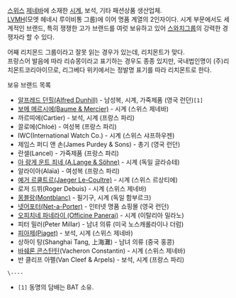 [스위스](%EC%8A%A4%EC%9C%84%EC%8A%A4.md)
[제네바](%EC%A0%9C%EB%84%A4%EB%B0%94.md)에 소재한 [시계](%EC%8B%9C%EA%B3%84.md),
보석, 기타 패션상품 생산업체.  
[LVMH](LVMH.md)(모엣 헤네시 루이비통 그룹)에 이어 명품 계열의 2인자이다. 시계 부문에서도 세계적인 브랜드, 특히 쟁쟁한
고가 브랜드를 여럿 보유하고 있어 [스와치그룹](%EC%8A%A4%EC%99%80%EC%B9%98%20%EA%B7%B8%EB%A3%B9.md)의 강력한 경쟁자라 할 수 있다.

어째 리치몬드 그룹이라고 잘못 읽는 경우가 있는데, 리치몬트가 맞다.  
프랑스어 발음에 따라 리슈몽이라고 표기하는 경우도 종종 있지만, 국내법인명이 (주)리치몬트코리아이므로, 리그베다 위키에서는 정발명 표기를
따라 리치몬트로 한다.

보유 브랜드 목록  

  * [알프레드 던힐(Alfred Dunhill)](%EB%8D%98%ED%9E%90.md) \- 남성복, 시계, 가죽제품 (영국 런던)`[1]`
  * [보메 메르시에(Baume & Mercier)](Baume%20%26%20Mercier.md) \- 시계 (스위스 제네바)
  * 까르띠에(Cartier) - 보석, 시계 (프랑스 파리)
  * 끌로에(Chloé) - 여성복 (프랑스 파리)
  * IWC(International Watch Co.) - 시계 (스위스 샤프하우젠)
  * 제임스 퍼디 앤 손(James Purdey & Sons) - 총기 (영국 런던)
  * 란셀(Lancel) - 가죽제품 (프랑스 파리)
  * [아 랑게 운트 죄네 (A.Lange & Söhne)](A.%20Lange%20%26%20Sohne.md) \- 시계 (독일 글라슈테)
  * 알라이아(Alaïa) - 여성복 (프랑스 파리)
  * [예거 르쿨트르(Jaeger Le-Coultre)](Jaeger%20Le-Coultre.md) \- 시계 (스위스 르상티에) 
  * 로저 드뷔(Roger Debuis) - 시계 (스위스 제네바)
  * [몽블랑(Montblanc)](Montblanc.md) \- 필기구, 시계 (독일 함부르크)
  * [넷어포터(Net-a-Porter)](http://www.net-a-porter.com) \- 인터넷 명품 쇼핑몰 (영국 런던)
  * [오피치네 파네라이 (Officine Panerai)](Officine%20Panerai.md) \- 시계 (이탈리아 밀라노)
  * 피터 밀러(Peter Millar) - 남녀 의류 (미국 노스캐롤라이나 더럼)
  * [피아제(Piaget)](%ED%94%BC%EC%95%84%EC%A0%9C.md) \- 보석, 시계 (스위스 제네바)
  * 상하이 탕(Shanghai Tang, 上海灘) - 남녀 의류 (중국 홍콩)
  * [바쉐론 콘스탄틴](%EB%B0%94%EC%89%90%EB%A1%A0%20%EC%BD%98%EC%8A%A4%ED%83%84%ED%8B%B4.md)(Vacheron Constantin) - 시계 (스위스 제네바)
  * 반 클리프 아펠(Van Cleef & Arpels) - 보석, 시계 (프랑스 파리)

`\----`

  * `[1]` 동명의 담배는 BAT 소유.

